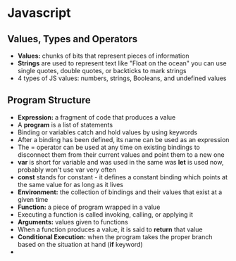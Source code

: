 # Javascript

## Values, Types and Operators

 - **Values:** chunks of bits that represent pieces of information
 - **Strings** are used to represent text like "Float on the ocean" you can use single quotes, double quotes, or backticks to mark strings
 - 4 types of JS values: numbers, strings, Booleans, and undefined values

## Program Structure

 - **Expression:** a fragment of code that produces a value
 - A **program** is a list of statements
 - Binding or variables catch and hold values by using keywords
 - After a binding has been defined, its name can be used as an expression
 - The = operator can be used at any time on existing bindings to disconnect them from their current values and point them to a new one
 - **var** is short for variable and was used in the same was **let** is used now, probably won't use var very often
 - **const** stands for constant - it defines a constant binding which points at the same value for as long as it lives
 - **Environment:** the collection of bindings and their values that exist at a given time
 - **Function:** a piece of program wrapped in a value
 - Executing a function is called invoking, calling, or applying it
 - **Arguments:** values given to functions
 - When a function produces a value, it is said to **return** that value
 - **Conditional Execution:** when the program takes the proper branch based on the situation at hand (**if** keyword)
 - 